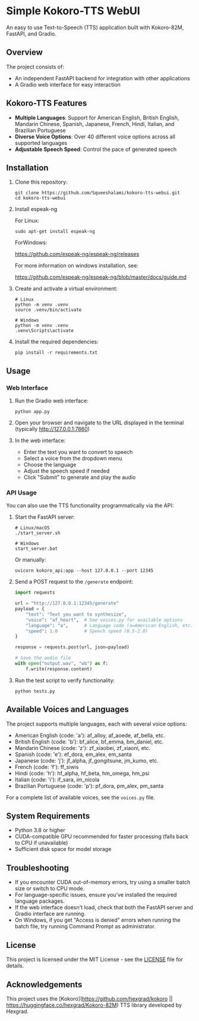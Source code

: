 # Simple Kokoro-TTS WebUI

An easy to use Text-to-Speech (TTS) application built with Kokoro-82M, FastAPI, and Gradio.

## Overview

The project consists of:

- An independent FastAPI backend for integration with other applications
- A Gradio web interface for easy interaction

## Kokoro-TTS Features

- **Multiple Languages**: Support for American English, British English, Mandarin Chinese, Spanish, Japanese,    French, Hindi, Italian, and Brazilian Portuguese
- **Diverse Voice Options**: Over 40 different voice options across all supported languages
- **Adjustable Speech Speed**: Control the pace of generated speech

## Installation

1. Clone this repository:
   ```
   git clone https://github.com/Squeeshalami/kokoro-tts-webui.git
   cd kokoro-tts-webui
   ```

2. Install espeak-ng 
   
   For Linux:
   ```
   sudo apt-get install espeak-ng
   ```

   ForWindows:
   
   https://github.com/espeak-ng/espeak-ng/releases

   For more information on windows installation, see:
   
   https://github.com/espeak-ng/espeak-ng/blob/master/docs/guide.md

3. Create and activate a virtual environment:
   ```
   # Linux
   python -m venv .venv
   source .venv/bin/activate
   
   # Windows
   python -m venv .venv
   .venv\Scripts\activate
   ```

4. Install the required dependencies:
   ```
   pip install -r requirements.txt
   ```

## Usage

### Web Interface

1. Run the Gradio web interface:
   ```
   python app.py
   ```

2. Open your browser and navigate to the URL displayed in the terminal (typically http://127.0.0.1:7860)

3. In the web interface:
   - Enter the text you want to convert to speech
   - Select a voice from the dropdown menu
   - Choose the language
   - Adjust the speech speed if needed
   - Click "Submit" to generate and play the audio

### API Usage

You can also use the TTS functionality programmatically via the API:

1. Start the FastAPI server:
   ```
   # Linux/macOS
   ./start_server.sh
   
   # Windows
   start_server.bat
   ```
   
   Or manually:
   ```
   uvicorn kokoro_api:app --host 127.0.0.1 --port 12345
   ```

2. Send a POST request to the `/generate` endpoint:
   ```python
   import requests

   url = "http://127.0.0.1:12345/generate"
   payload = {
       "text": "Text you want to synthesize",
       "voice": "af_heart",  # See voices.py for available options
       "language": "a",      # Language code (a=American English, etc.)
       "speed": 1.0          # Speech speed (0.5-2.0)
   }

   response = requests.post(url, json=payload)
   
   # Save the audio file
   with open("output.wav", "wb") as f:
       f.write(response.content)
   ```

3. Run the test script to verify functionality:
   ```
   python tests.py
   ```

## Available Voices and Languages

The project supports multiple languages, each with several voice options:

- American English (code: 'a'): af_alloy, af_aoede, af_bella, etc.
- British English (code: 'b'): bf_alice, bf_emma, bm_daniel, etc.
- Mandarin Chinese (code: 'z'): zf_xiaobei, zf_xiaoni, etc.
- Spanish (code: 'e'): ef_dora, em_alex, em_santa
- Japanese (code: 'j'): jf_alpha, jf_gongitsune, jm_kumo, etc.
- French (code: 'f'): ff_siwis
- Hindi (code: 'h'): hf_alpha, hf_beta, hm_omega, hm_psi
- Italian (code: 'i'): if_sara, im_nicola
- Brazilian Portuguese (code: 'p'): pf_dora, pm_alex, pm_santa

For a complete list of available voices, see the `voices.py` file.

## System Requirements

- Python 3.8 or higher
- CUDA-compatible GPU recommended for faster processing (falls back to CPU if unavailable)
- Sufficient disk space for model storage

## Troubleshooting

- If you encounter CUDA out-of-memory errors, try using a smaller batch size or switch to CPU mode.
- For language-specific issues, ensure you've installed the required language packages.
- If the web interface doesn't load, check that both the FastAPI server and Gradio interface are running.
- On Windows, if you get "Access is denied" errors when running the batch file, try running Command Prompt as administrator.

## License

This project is licensed under the MIT License - see the [LICENSE](LICENSE) file for details.

## Acknowledgements

This project uses the [Kokoro](https://github.com/hexgrad/kokoro || https://huggingface.co/hexgrad/Kokoro-82M) TTS library developed by Hexgrad. 